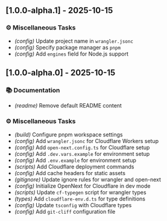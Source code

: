 ## [1.0.0-alpha.1] - 2025-10-15

### ⚙️ Miscellaneous Tasks

- *(config)* Update project name in `wrangler.jsonc`
- *(config)* Specify package manager as `pnpm`
- *(config)* Add `engines` field for Node.js support
## [1.0.0-alpha.0] - 2025-10-15

### 📚 Documentation

- *(readme)* Remove default README content

### ⚙️ Miscellaneous Tasks

- *(build)* Configure pnpm workspace settings
- *(config)* Add `wrangler.jsonc` for Cloudflare Workers setup
- *(config)* Add `open-next.config.ts` for Cloudflare setup
- *(config)* Add `.dev.vars.example` for environment setup
- *(config)* Add `.env.example` for environment setup
- *(scripts)* Add Cloudflare deployment commands
- *(config)* Add cache headers for static assets
- *(gitignore)* Update ignore rules for wrangler and open-next
- *(config)* Initialize OpenNext for Cloudflare in dev mode
- *(scripts)* Update `cf-typegen` script for wrangler types
- *(types)* Add `cloudflare-env.d.ts` for type definitions
- *(config)* Update `tsconfig` with Cloudflare types
- *(config)* Add `git-cliff` configuration file
